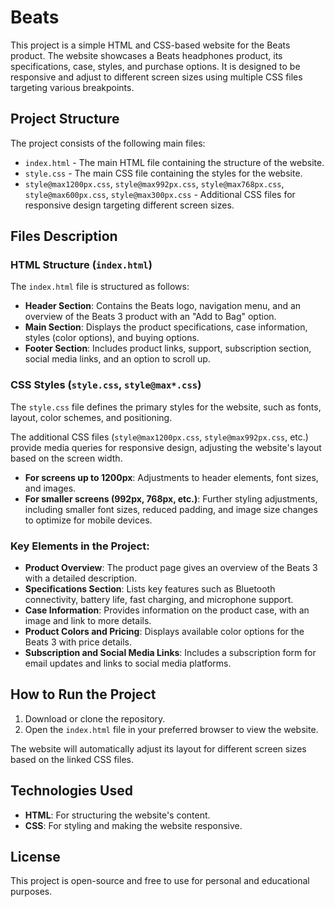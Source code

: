 # Beats

This project is a simple HTML and CSS-based website for the Beats product. The website showcases a Beats headphones product, its specifications, case, styles, and purchase options. It is designed to be responsive and adjust to different screen sizes using multiple CSS files targeting various breakpoints.

## Project Structure

The project consists of the following main files:

- `index.html` - The main HTML file containing the structure of the website.
- `style.css` - The main CSS file containing the styles for the website.
- `style@max1200px.css`, `style@max992px.css`, `style@max768px.css`, `style@max600px.css`, `style@max300px.css` - Additional CSS files for responsive design targeting different screen sizes.

## Files Description

### HTML Structure (`index.html`)

The `index.html` file is structured as follows:

- **Header Section**: Contains the Beats logo, navigation menu, and an overview of the Beats 3 product with an "Add to Bag" option.
- **Main Section**: Displays the product specifications, case information, styles (color options), and buying options.
- **Footer Section**: Includes product links, support, subscription section, social media links, and an option to scroll up.

### CSS Styles (`style.css`, `style@max*.css`)

The `style.css` file defines the primary styles for the website, such as fonts, layout, color schemes, and positioning.

The additional CSS files (`style@max1200px.css`, `style@max992px.css`, etc.) provide media queries for responsive design, adjusting the website's layout based on the screen width.

- **For screens up to 1200px**: Adjustments to header elements, font sizes, and images.
- **For smaller screens (992px, 768px, etc.)**: Further styling adjustments, including smaller font sizes, reduced padding, and image size changes to optimize for mobile devices.

### Key Elements in the Project:

- **Product Overview**: The product page gives an overview of the Beats 3 with a detailed description.
- **Specifications Section**: Lists key features such as Bluetooth connectivity, battery life, fast charging, and microphone support.
- **Case Information**: Provides information on the product case, with an image and link to more details.
- **Product Colors and Pricing**: Displays available color options for the Beats 3 with price details.
- **Subscription and Social Media Links**: Includes a subscription form for email updates and links to social media platforms.

## How to Run the Project

1. Download or clone the repository.
2. Open the `index.html` file in your preferred browser to view the website.

The website will automatically adjust its layout for different screen sizes based on the linked CSS files.

## Technologies Used

- **HTML**: For structuring the website's content.
- **CSS**: For styling and making the website responsive.

## License

This project is open-source and free to use for personal and educational purposes.
